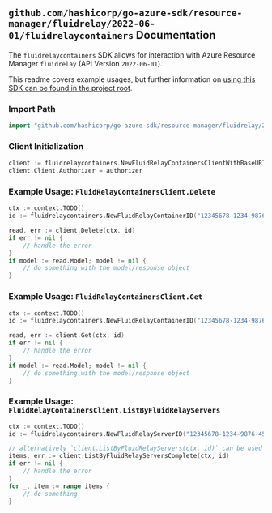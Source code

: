 
## `github.com/hashicorp/go-azure-sdk/resource-manager/fluidrelay/2022-06-01/fluidrelaycontainers` Documentation

The `fluidrelaycontainers` SDK allows for interaction with Azure Resource Manager `fluidrelay` (API Version `2022-06-01`).

This readme covers example usages, but further information on [using this SDK can be found in the project root](https://github.com/hashicorp/go-azure-sdk/tree/main/docs).

### Import Path

```go
import "github.com/hashicorp/go-azure-sdk/resource-manager/fluidrelay/2022-06-01/fluidrelaycontainers"
```


### Client Initialization

```go
client := fluidrelaycontainers.NewFluidRelayContainersClientWithBaseURI("https://management.azure.com")
client.Client.Authorizer = authorizer
```


### Example Usage: `FluidRelayContainersClient.Delete`

```go
ctx := context.TODO()
id := fluidrelaycontainers.NewFluidRelayContainerID("12345678-1234-9876-4563-123456789012", "example-resource-group", "fluidRelayServerName", "fluidRelayContainerName")

read, err := client.Delete(ctx, id)
if err != nil {
	// handle the error
}
if model := read.Model; model != nil {
	// do something with the model/response object
}
```


### Example Usage: `FluidRelayContainersClient.Get`

```go
ctx := context.TODO()
id := fluidrelaycontainers.NewFluidRelayContainerID("12345678-1234-9876-4563-123456789012", "example-resource-group", "fluidRelayServerName", "fluidRelayContainerName")

read, err := client.Get(ctx, id)
if err != nil {
	// handle the error
}
if model := read.Model; model != nil {
	// do something with the model/response object
}
```


### Example Usage: `FluidRelayContainersClient.ListByFluidRelayServers`

```go
ctx := context.TODO()
id := fluidrelaycontainers.NewFluidRelayServerID("12345678-1234-9876-4563-123456789012", "example-resource-group", "fluidRelayServerName")

// alternatively `client.ListByFluidRelayServers(ctx, id)` can be used to do batched pagination
items, err := client.ListByFluidRelayServersComplete(ctx, id)
if err != nil {
	// handle the error
}
for _, item := range items {
	// do something
}
```
